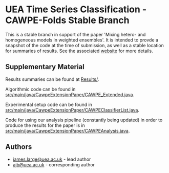 UEA Time Series Classification - CAWPE-Folds Stable Branch
===============================

This is a stable branch in support of the paper 'Mixing hetero- and homogeneous models in weighted ensembles'. It is intended to provde a snapshot of the code at the time of submission, as well as a stable location for summaries of results. See the associated [website](http://www.timeseriesclassification.com/CAWPEFolds.php) for more details. 

Supplementary Material
------------

Results summaries can be found at [Results/](https://github.com/TonyBagnall/uea-tsc/tree/paper/cawpeExtension/Results).

Algorithmic code can be found in [src/main/java/CawpeExtensionPaper/CAWPE_Extended.java](https://github.com/TonyBagnall/uea-tsc/blob/paper/cawpeExtension/src/main/java/CawpeExtensionPaper/CAWPE_Extended.java). 

Experimental setup code can be found in [src/main/java/CawpeExtensionPaper/CAWPEClassifierList.java](https://github.com/TonyBagnall/uea-tsc/blob/paper/cawpeExtension/src/main/java/CawpeExtensionPaper/CAWPEClassifierList.java). 

Code for using our analysis pipeline (constantly being updated) in order to produce the results for the paper is in [src/main/java/CawpeExtensionPaper/CAWPEAnalysis.java](https://github.com/TonyBagnall/uea-tsc/blob/paper/cawpeExtension/src/main/java/CawpeExtensionPaper/CAWPEAnalysis.java). 

Authors
------------

* james.large@uea.ac.uk - lead author
* ajb@uea.ac.uk - corresponding author
